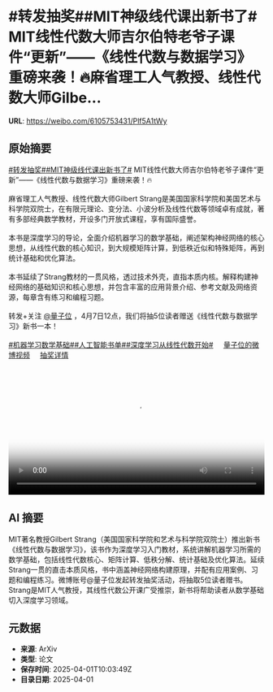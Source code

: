 # #转发抽奖##MIT神级线代课出新书了# MIT线性代数大师吉尔伯特老爷子课件“更新”——《线性代数与数据学习》重磅来袭！🔥麻省理工人气教授、线性代数大师Gilbe...

**URL**: https://weibo.com/6105753431/Plf5A1tWy

## 原始摘要

<a href="https://m.weibo.cn/search?containerid=231522type%3D1%26t%3D10%26q%3D%23%E8%BD%AC%E5%8F%91%E6%8A%BD%E5%A5%96%23&amp;isnewpage=1" data-hide=""><span class="surl-text">#转发抽奖#</span></a><a href="https://m.weibo.cn/search?containerid=231522type%3D1%26t%3D10%26q%3D%23MIT%E7%A5%9E%E7%BA%A7%E7%BA%BF%E4%BB%A3%E8%AF%BE%E5%87%BA%E6%96%B0%E4%B9%A6%E4%BA%86%23&amp;extparam=%23MIT%E7%A5%9E%E7%BA%A7%E7%BA%BF%E4%BB%A3%E8%AF%BE%E5%87%BA%E6%96%B0%E4%B9%A6%E4%BA%86%23" data-hide=""><span class="surl-text">#MIT神级线代课出新书了#</span></a> MIT线性代数大师吉尔伯特老爷子课件“更新”——《线性代数与数据学习》重磅来袭！🔥<br><br>麻省理工人气教授、线性代数大师Gilbert Strang是美国国家科学院和美国艺术与科学院双院士，在有限元理论、变分法、小波分析及线性代数等领域卓有成就，著有多部经典数学教材，开设多门开放式课程，享有国际盛誉。<br><br>本书是深度学习的导论，全面介绍机器学习的数学基础，阐述架构神经网络的核心思想，从线性代数的核心知识，到大规模矩阵计算，到低秩近似和特殊矩阵，再到统计基础和优化算法。<br><br>本书延续了Strang教材的一贯风格，透过技术外壳，直指本质内核。解释构建神经网络的基础知识和核心思想，并包含丰富的应用背景介绍、参考文献及网络资源，每章含有练习和编程习题。<br><br>转发+关注 <a href="https://weibo.com/n/%E9%87%8F%E5%AD%90%E4%BD%8D">@量子位</a> ，4月7日12点，我们将抽5位读者赠送《线性代数与数据学习》新书一本！<br><br><a href="https://m.weibo.cn/search?containerid=231522type%3D1%26t%3D10%26q%3D%23%E6%9C%BA%E5%99%A8%E5%AD%A6%E4%B9%A0%E6%95%B0%E5%AD%A6%E5%9F%BA%E7%A1%80%23&amp;extparam=%23%E6%9C%BA%E5%99%A8%E5%AD%A6%E4%B9%A0%E6%95%B0%E5%AD%A6%E5%9F%BA%E7%A1%80%23" data-hide=""><span class="surl-text">#机器学习数学基础#</span></a><a href="https://m.weibo.cn/search?containerid=231522type%3D1%26t%3D10%26q%3D%23%E4%BA%BA%E5%B7%A5%E6%99%BA%E8%83%BD%E4%B9%A6%E5%8D%95%23&amp;extparam=%23%E4%BA%BA%E5%B7%A5%E6%99%BA%E8%83%BD%E4%B9%A6%E5%8D%95%23" data-hide=""><span class="surl-text">#人工智能书单#</span></a><a href="https://m.weibo.cn/search?containerid=231522type%3D1%26t%3D10%26q%3D%23%E6%B7%B1%E5%BA%A6%E5%AD%A6%E4%B9%A0%E4%BB%8E%E7%BA%BF%E6%80%A7%E4%BB%A3%E6%95%B0%E5%BC%80%E5%A7%8B%23&amp;extparam=%23%E6%B7%B1%E5%BA%A6%E5%AD%A6%E4%B9%A0%E4%BB%8E%E7%BA%BF%E6%80%A7%E4%BB%A3%E6%95%B0%E5%BC%80%E5%A7%8B%23" data-hide=""><span class="surl-text">#深度学习从线性代数开始#</span></a> <a href="https://video.weibo.com/show?fid=1034:5150628306157606" data-hide=""><span class="url-icon"><img style="width: 1rem;height: 1rem" src="https://h5.sinaimg.cn/upload/2015/09/25/3/timeline_card_small_video_default.png" referrerpolicy="no-referrer"></span><span class="surl-text">量子位的微博视频</span></a> <a href="https://lottery.media.weibo.com/lottery/h5/history/list?mid=5150628940353434" data-hide=""><span class="url-icon"><img style="width: 1rem;height: 1rem" src="https://h5.sinaimg.cn/upload/2015/09/25/3/timeline_card_small_web_default.png" referrerpolicy="no-referrer"></span><span class="surl-text">抽奖详情</span></a><br clear="both"><div style="clear: both"></div><video controls="controls" poster="https://tvax3.sinaimg.cn/orj480/006Fd7o3gy1i01als1kn1j30u01hc0zu.jpg" style="width: 100%"><source src="https://f.video.weibocdn.com/o0/GNddUguvlx08n89d5Aqs01041200g4KC0E010.mp4?label=mp4_720p&amp;template=720x1280.24.0&amp;ori=0&amp;ps=1CwnkDw1GXwCQx&amp;Expires=1743505355&amp;ssig=nyIn8E99pF&amp;KID=unistore,video"><source src="https://f.video.weibocdn.com/o0/Oq81aXtalx08n89cVnYk010412009uVR0E010.mp4?label=mp4_hd&amp;template=540x960.24.0&amp;ori=0&amp;ps=1CwnkDw1GXwCQx&amp;Expires=1743505355&amp;ssig=NbnNjEiaro&amp;KID=unistore,video"><source src="https://f.video.weibocdn.com/o0/MstAWFTulx08n89cDJsA010412004VRc0E010.mp4?label=mp4_ld&amp;template=360x640.24.0&amp;ori=0&amp;ps=1CwnkDw1GXwCQx&amp;Expires=1743505355&amp;ssig=2k8qnmWLJQ&amp;KID=unistore,video"><p>视频无法显示，请前往<a href="https://video.weibo.com/show?fid=1034%3A5150628306157606" target="_blank" rel="noopener noreferrer">微博视频</a>观看。</p></video>

## AI 摘要

MIT著名教授Gilbert Strang（美国国家科学院和艺术与科学院双院士）推出新书《线性代数与数据学习》，该书作为深度学习入门教材，系统讲解机器学习所需的数学基础，包括线性代数核心、矩阵计算、低秩分解、统计基础及优化算法。延续Strang一贯的直击本质风格，书中涵盖神经网络构建原理，并配有应用案例、习题和编程练习。微博账号@量子位发起转发抽奖活动，将抽取5位读者赠书。Strang是MIT人气教授，其线性代数公开课广受推崇，新书将帮助读者从数学基础切入深度学习领域。

## 元数据

- **来源**: ArXiv
- **类型**: 论文
- **保存时间**: 2025-04-01T10:03:49Z
- **目录日期**: 2025-04-01
